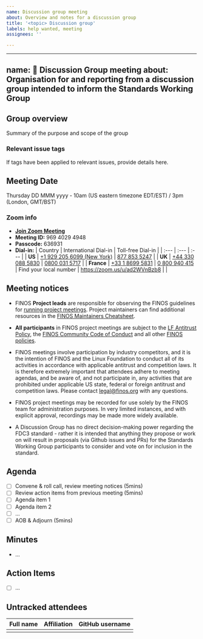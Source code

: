 ```yaml
---
name: Discussion group meeting
about: Overview and notes for a discussion group
title: '<topic> Discussion group'
labels: help wanted, meeting
assignees: ''

---
```


---
name: 🤝 Discussion Group meeting
about: Organisation for and reporting from a discussion group intended to inform the Standards Working Group
---

## Group overview
Summary of the purpose and scope of the group

### Relevant issue tags
If tags have been applied to relevant issues, provide details here.

## Meeting Date
Thursday DD MMM yyyy - 10am (US eastern timezone EDT/EST) / 3pm (London, GMT/BST)

### Zoom info
- **[Join Zoom Meeting](https://zoom.us/j/96940294948?pwd=SjFibVdiN25QSWxva3FqRHY2RUFCdz09)**
- **Meeting ID:** 969 4029 4948
- **Passcode:** 636931
- **Dial-in:**
    | Country      | International Dial-in | Toll-free Dial-in |
    | :---        | :---        | :---        |
    | **US** | [+1 929 205 6099 (New York)](tel:+19292056099) | [877 853 5247](tel:8778535247) |
    | **UK** | [+44 330 088 5830](tel:+443300885830) | [0800 031 5717](tel:08000315717) |
    | **France** | [+33 1 8699 5831](tel:+33186995831) | [0 800 940 415](tel:0800940415) 
    | Find your local number | <https://zoom.us/u/ad2WVnBzb8> | |

## Meeting notices
- FINOS **Project leads** are responsible for observing the FINOS guidelines for [running project meetings](https://community.finos.org/docs/governance/meeting-procedures/). Project maintainers can find additional resources in the [FINOS Maintainers Cheatsheet](https://community.finos.org/docs/finos-maintainers-cheatsheet).

- **All participants** in FINOS project meetings are subject to the [LF Antitrust Policy](https://www.linuxfoundation.org/antitrust-policy/), the [FINOS Community Code of Conduct](https://community.finos.org/docs/governance/code-of-conduct) and all other [FINOS policies](https://community.finos.org/docs/governance/#policies).

- FINOS meetings involve participation by industry competitors, and it is the intention of FINOS and the Linux Foundation to conduct all of its activities in accordance with applicable antitrust and competition laws. It is therefore extremely important that attendees adhere to meeting agendas, and be aware of, and not participate in, any activities that are prohibited under applicable US state, federal or foreign antitrust and competition laws. Please contact legal@finos.org with any questions.

- FINOS project meetings may be recorded for use solely by the FINOS team for administration purposes. In very limited instances, and with explicit approval, recordings may be made more widely available.
  
- A Discussion Group has no direct decision-making power regarding the FDC3 standard - rather it is intended that anything they propose or work on will result in proposals (via Github issues and PRs) for the Standards Working Group participants to consider and vote on for inclusion in the standard.
   
## Agenda
- [ ] Convene & roll call, review meeting notices (5mins)
- [ ] Review action items from previous meeting (5mins)
- [ ] Agenda item 1
- [ ] Agenda item 2
- [ ] ...
- [ ] AOB & Adjourn (5mins)

## Minutes
- ...

## Action Items
- [ ] ...

## Untracked attendees

| Full name | Affiliation | GitHub username |
|-----------|-------------|-----------------|
|           |             |                 |


